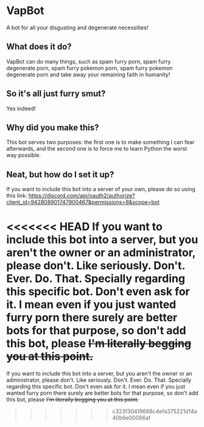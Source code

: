 # VapBot
A bot for all your disgusting and degenerate necessities!
## What does it do?
VapBot can do many things, such as spam furry porn, spam furry degenerate porn, spam furry pokemon porn, spam furry pokemon degenerate porn and take away your remaining faith in humanity!
## So it's all just furry smut?
Yes indeed!
## Why did you make this?
This bot serves two purposes: the first one is to make something I can fear afterwards, and the second one is to force me to learn Python the worst way possible.
## Neat, but how do I set it up?
If you want to include this bot into a server of your own, please do so using this link: https://discord.com/api/oauth2/authorize?client_id=942808901747900467&permissions=8&scope=bot

<<<<<<< HEAD
If you want to include this bot into a server, but you aren't the owner or an administrator, please don't. Like seriously. Don't. Ever. Do. That. Specially regarding this specific bot. Don't even ask for it. I mean even if you just wanted furry porn there surely are better bots for that purpose, so don't add this bot, please ~~I'm literally begging you at this point.~~
=======
If you want to include this bot into a server, but you aren't the owner or an administrator, please don't. Like seriously. Don't. Ever. Do. That. Specially regarding this specific bot. Don't even ask for it. I mean even if you just wanted furry porn there surely are better bots for that purpose, so don't add this bot, please ~~I'm literally begging you at this point.~~
>>>>>>> c323f30419668c4efa375221d14a40b6e00086af
